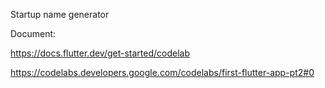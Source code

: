 Startup name generator

Document: 

https://docs.flutter.dev/get-started/codelab

https://codelabs.developers.google.com/codelabs/first-flutter-app-pt2#0


